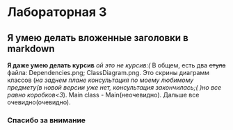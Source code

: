# Лабораторная 3
## Я умею делать вложенные заголовки в markdown
**Я даже умею делать курсив** *ой это не курсив:(*
В общем, есть два ~~стула~~ файла: Dependencies.png; ClassDiagram.png. 
Это скрины диаграмм классов (*на заднем плане консультация по моему любимому предмету(в новой версии уже нет, консультация закончилась;( )но все равно коробков<3*). 
Main class - Main(неочевидно). 
Дальше все очевидно(очевидно). 
### Спасибо за внимание
